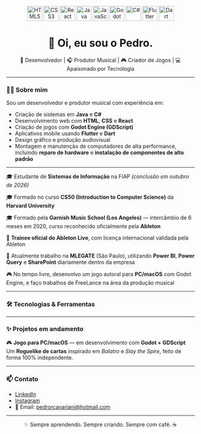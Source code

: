 <p align="center">
  <img src="https://cdn.jsdelivr.net/gh/devicons/devicon/icons/html5/html5-original.svg" width="40" title="HTML5"/>
  <img src="https://cdn.jsdelivr.net/gh/devicons/devicon/icons/css3/css3-original.svg" width="40" title="CSS3"/>
  <img src="https://cdn.jsdelivr.net/gh/devicons/devicon/icons/react/react-original.svg" width="40" title="React"/>
  <img src="https://cdn.jsdelivr.net/gh/devicons/devicon/icons/java/java-original.svg" width="40" title="Java"/>
  <img src="https://cdn.jsdelivr.net/gh/devicons/devicon/icons/javascript/javascript-original.svg" width="40" title="JavaScript"/>
  <img src="https://cdn.jsdelivr.net/gh/devicons/devicon/icons/godot/godot-original.svg" width="40" title="Godot Engine"/>
  <img src="https://cdn.jsdelivr.net/gh/devicons/devicon/icons/csharp/csharp-original.svg" width="40" title="C#"/>
  <img src="https://cdn.jsdelivr.net/gh/devicons/devicon/icons/flutter/flutter-original.svg" width="40" title="Flutter"/>
  <img src="https://cdn.jsdelivr.net/gh/devicons/devicon/icons/dart/dart-original.svg" width="40" title="Dart"/>
</p>

<h1 align="center">👋 Oi, eu sou o Pedro.</h1>

<p align="center">
🤖 Desenvolvedor | 🎧 Produtor Musical | 🎮 Criador de Jogos | 💻 Apaixonado por Tecnologia  
</p>

---

### 👨‍💻 Sobre mim

Sou um desenvolvedor e produtor musical com experiência em:

- Criação de sistemas em **Java** e **C#**  
- Desenvolvimento web com **HTML**, **CSS** e **React**  
- Criação de jogos com **Godot Engine (GDScript)**  
- Aplicativos mobile usando **Flutter** e **Dart**  
- Design gráfico e produção audiovisual  
- Montagem e manutenção de computadores de alta performance, incluindo **reparo de hardware** e **instalação de componentes de alto padrão**  

---

🎓 Estudante de **Sistemas de Informação** na FIAP *(conclusão em outubro de 2026)*  

🎓 Formado no curso **CS50 (Introduction to Computer Science)** da **Harvard University**  

🎓 Formado pela **Garnish Music School (Los Angeles)** — intercâmbio de 6 meses em 2020, curso reconhecido oficialmente pela **Ableton**  

🧠 **Trainee oficial do Ableton Live**, com licença internacional validada pela Ableton  

🏢 Atualmente trabalho na **MLEGATE** (São Paulo), utilizando **Power BI**, **Power Query** e **SharePoint** diariamente dentro da empresa  

🎮 No tempo livre, desenvolvo um jogo autoral para **PC/macOS** com Godot Engine, e faço trabalhos de FreeLance na área da produção musical

---

### 🛠️ Tecnologias & Ferramentas



---

### ✨ Projetos em andamento

🎮 **Jogo para PC/macOS** — em desenvolvimento com **Godot + GDScript**  
Um **Roguelike de cartas** inspirado em *Balatro* e *Slay the Spire*, feito de forma 100% independente.

---

### 📫 Contato

- [LinkedIn](https://br.linkedin.com/in/pedro-cavariani-4a752a270?original_referer=https%3A%2F%2Fwww.google.com%2F)
- [Instagram](https://www.instagram.com/nunkdorme/)  
- 📧 Email: pedrorcavariani@hotmail.com

---

<p align="center">✨ Sempre aprendendo. Sempre criando. Sempre com café. ☕</p>
